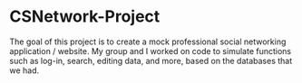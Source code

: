 # CSNetwork-Project

The goal of this project is to create a mock professional social networking application / website.
My group and I worked on code to simulate functions such as log-in, search, editing data, and more, based on the databases that we had.
